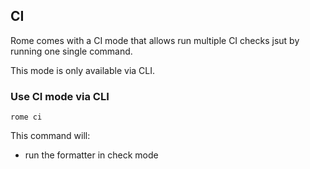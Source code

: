 ## CI 

Rome comes with a CI mode that allows run multiple CI checks jsut by 
running one single command.

This mode is only available via CLI.

### Use CI mode via CLI

```shell
rome ci
```

This command will:
- run the formatter in check mode